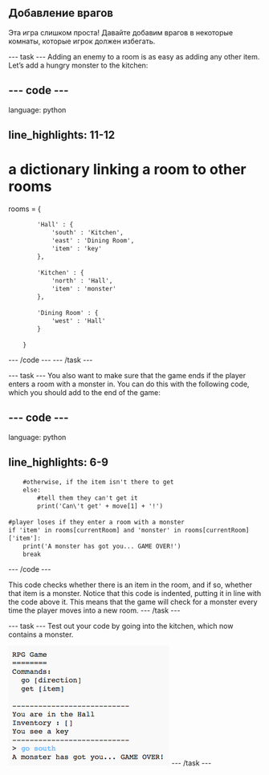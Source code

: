 ## Добавление врагов

Эта игра слишком проста! Давайте добавим врагов в некоторые комнаты, которые игрок должен избегать.

\--- task \--- Adding an enemy to a room is as easy as adding any other item. Let’s add a hungry monster to the kitchen:

## \--- code \---

language: python

## line_highlights: 11-12

# a dictionary linking a room to other rooms

rooms = {

            'Hall' : {
                'south' : 'Kitchen',
                'east' : 'Dining Room',
                'item' : 'key'
            },
    
            'Kitchen' : {
                'north' : 'Hall',
                'item' : 'monster'
            },
    
            'Dining Room' : {
                'west' : 'Hall'
            }
    
        }
    

\--- /code \--- \--- /task \---

\--- task \--- You also want to make sure that the game ends if the player enters a room with a monster in. You can do this with the following code, which you should add to the end of the game:

## \--- code \---

language: python

## line_highlights: 6-9

        #otherwise, if the item isn't there to get
        else:
            #tell them they can't get it
            print('Can\'t get' + move[1] + '!')
    
    #player loses if they enter a room with a monster
    if 'item' in rooms[currentRoom] and 'monster' in rooms[currentRoom]['item']:
        print('A monster has got you... GAME OVER!')
        break
    

\--- /code \---

This code checks whether there is an item in the room, and if so, whether that item is a monster. Notice that this code is indented, putting it in line with the code above it. This means that the game will check for a monster every time the player moves into a new room. \--- /task \---

\--- task \--- Test out your code by going into the kitchen, which now contains a monster.

![screenshot](images/rpg-monster-test.png) \--- /task \---